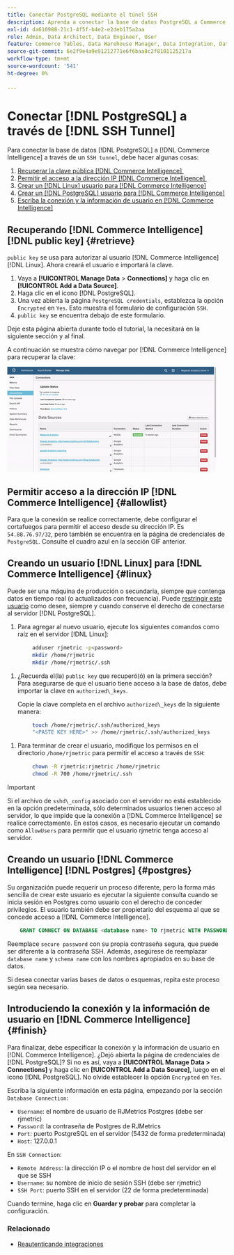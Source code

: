```yaml
---
title: Conectar PostgreSQL mediante el túnel SSH
description: Aprenda a conectar la base de datos PostgreSQL a Commerce Intelligence a través de un túnel SSH.
exl-id: da610988-21c1-4f5f-b4e2-e2deb175a2aa
role: Admin, Data Architect, Data Engineer, User
feature: Commerce Tables, Data Warehouse Manager, Data Integration, Data Import/Export, SQL Report Builder
source-git-commit: 6e2f9e4a9e91212771e6f6baa8c2f8101125217a
workflow-type: tm+mt
source-wordcount: '541'
ht-degree: 0%

---
```


# Conectar [!DNL PostgreSQL] a través de [!DNL SSH Tunnel]

Para conectar la base de datos [!DNL PostgreSQL] a [!DNL Commerce Intelligence] a través de un `SSH tunnel`, debe hacer algunas cosas:

1. [Recuperar la clave pública  [!DNL Commerce Intelligence] &#x200B;](#retrieve)
1. [Permitir el acceso a la dirección IP  [!DNL Commerce Intelligence] &#x200B;](#allowlist)
1. [Crear un [!DNL Linux] usuario para [!DNL Commerce Intelligence]](#linux)
1. [Crear un [!DNL PostgreSQL] usuario para [!DNL Commerce Intelligence]](#postgres)
1. [Escriba la conexión y la información de usuario en  [!DNL Commerce Intelligence]](#finish)

## Recuperando [!DNL Commerce Intelligence] [!DNL public key] {#retrieve}

`public key` se usa para autorizar al usuario [!DNL Commerce Intelligence] [!DNL Linux]. Ahora creará el usuario e importará la clave.

1. Vaya a **[!UICONTROL Manage Data** > **Connections]** y haga clic en **[!UICONTROL Add a Data Source]**.
1. Haga clic en el icono [!DNL PostgreSQL].
1. Una vez abierta la página `PostgreSQL credentials`, establezca la opción `Encrypted` en `Yes`. Esto muestra el formulario de configuración `SSH`.
1. `public key` se encuentra debajo de este formulario.

Deje esta página abierta durante todo el tutorial, la necesitará en la siguiente sección y al final.

A continuación se muestra cómo navegar por [!DNL Commerce Intelligence] para recuperar la clave:

![Recuperando la clave pública RJMetrics](../../../assets/get-mbi-public-key.gif)

## Permitir acceso a la dirección IP [!DNL Commerce Intelligence] {#allowlist}

Para que la conexión se realice correctamente, debe configurar el cortafuegos para permitir el acceso desde su dirección IP. Es `54.88.76.97/32`, pero también se encuentra en la página de credenciales de `PostgreSQL`. Consulte el cuadro azul en la sección GIF anterior.

## Creando un usuario [!DNL Linux] para [!DNL Commerce Intelligence] {#linux}

Puede ser una máquina de producción o secundaria, siempre que contenga datos en tiempo real (o actualizados con frecuencia). Puede [restringir este usuario](../../../administrator/account-management/restrict-db-access.md) como desee, siempre y cuando conserve el derecho de conectarse al servidor [!DNL PostgreSQL].

1. Para agregar al nuevo usuario, ejecute los siguientes comandos como raíz en el servidor [!DNL Linux]:

```bash
        adduser rjmetric -p<password>
        mkdir /home/rjmetric
        mkdir /home/rjmetric/.ssh
```

1. ¿Recuerda el(la) `public key` que recuperó(ó) en la primera sección? Para asegurarse de que el usuario tiene acceso a la base de datos, debe importar la clave en `authorized\_keys`.

   Copie la clave completa en el archivo `authorized\_keys` de la siguiente manera:

```bash
        touch /home/rjmetric/.ssh/authorized_keys
        "<PASTE KEY HERE>" >> /home/rjmetric/.ssh/authorized_keys
```

1. Para terminar de crear el usuario, modifique los permisos en el directorio `/home/rjmetric` para permitir el acceso a través de `SSH`:

```bash
        chown -R rjmetric:rjmetric /home/rjmetric
        chmod -R 700 /home/rjmetric/.ssh
```

>[!IMPORTANT]
>
>Si el archivo de `sshd\_config` asociado con el servidor no está establecido en la opción predeterminada, sólo determinados usuarios tienen acceso al servidor, lo que impide que la conexión a [!DNL Commerce Intelligence] se realice correctamente. En estos casos, es necesario ejecutar un comando como `AllowUsers` para permitir que el usuario rjmetric tenga acceso al servidor.

## Creando un usuario [!DNL Commerce Intelligence] [!DNL Postgres] {#postgres}

Su organización puede requerir un proceso diferente, pero la forma más sencilla de crear este usuario es ejecutar la siguiente consulta cuando se inicia sesión en Postgres como usuario con el derecho de conceder privilegios. El usuario también debe ser propietario del esquema al que se concede acceso a [!DNL Commerce Intelligence].

```sql
    GRANT CONNECT ON DATABASE <database name> TO rjmetric WITH PASSWORD <secure password>;GRANT USAGE ON SCHEMA <schema name> TO rjmetric;GRANT SELECT ON ALL TABLES IN SCHEMA <schema name> TO rjmetric;ALTER DEFAULT PRIVILEGES IN SCHEMA <schema name> GRANT SELECT ON TABLES TO rjmetric;
```

Reemplace `secure password` con su propia contraseña segura, que puede ser diferente a la contraseña SSH. Además, asegúrese de reemplazar `database name` y `schema name` con los nombres apropiados en su base de datos.

Si desea conectar varias bases de datos o esquemas, repita este proceso según sea necesario.

## Introduciendo la conexión y la información de usuario en [!DNL Commerce Intelligence] {#finish}

Para finalizar, debe especificar la conexión y la información de usuario en [!DNL Commerce Intelligence]. ¿Dejó abierta la página de credenciales de [!DNL PostgreSQL]? Si no es así, vaya a **[!UICONTROL Manage Data > Connections]** y haga clic en **[!UICONTROL Add a Data Source]**, luego en el icono [!DNL PostgreSQL]. No olvide establecer la opción `Encrypted` en `Yes`.

Escriba la siguiente información en esta página, empezando por la sección `Database Connection`:

* `Username`: el nombre de usuario de RJMetrics Postgres (debe ser rjmetric)
* `Password`: la contraseña de Postgres de RJMetrics
* `Port`: puerto PostgreSQL en el servidor (5432 de forma predeterminada)
* `Host`: 127.0.0.1

En `SSH Connection`:

* `Remote Address`: la dirección IP o el nombre de host del servidor en el que se SSH
* `Username`: su nombre de inicio de sesión SSH (debe ser rjmetric)
* `SSH Port`: puerto SSH en el servidor (22 de forma predeterminada)

Cuando termine, haga clic en **Guardar y probar** para completar la configuración.

### Relacionado

* [Reautenticando integraciones](https://experienceleague.adobe.com/docs/commerce-knowledge-base/kb/how-to/mbi-reauthenticating-integrations.html?lang=es)
